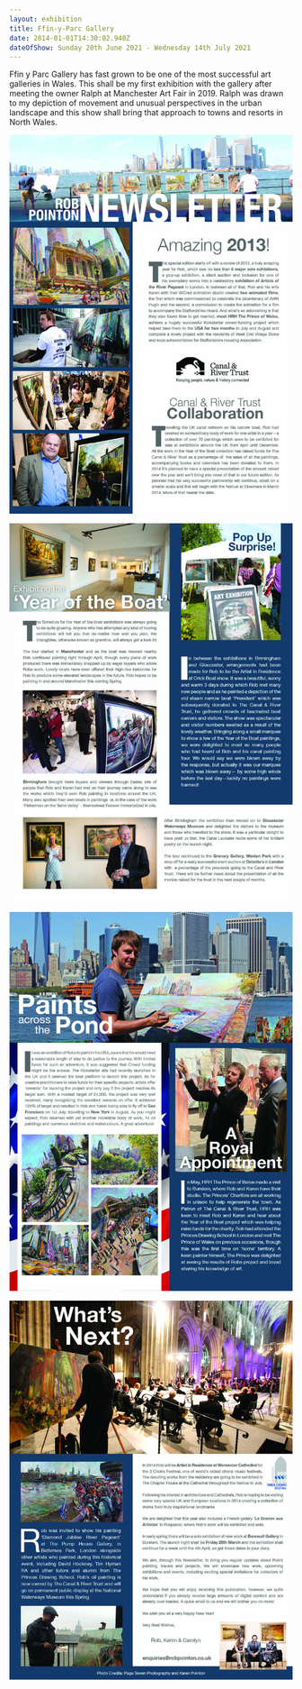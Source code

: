 ```yaml
---
layout: exhibition
title: Ffin-y-Parc Gallery
date: 2014-01-01T14:30:02.940Z
dateOfShow: Sunday 20th June 2021 - Wednesday 14th July 2021
---
```


Ffin y Parc Gallery has fast grown to be one of the most successful art galleries in Wales. This shall be my first exhibition with the gallery after meeting the owner Ralph at Manchester Art Fair in 2019. Ralph was drawn to my depiction of movement and unusual perspectives in the urban landscape and this show shall bring that approach to towns and resorts in North Wales.


![](/assets/img/uploads/newsletter-jan2014.jpg)

![](/assets/img/uploads/newsletter-jan20142.jpg)

![](/assets/img/uploads/newsletter-jan20143.jpg)

![](/assets/img/uploads/newsletter-jan20144.jpg)